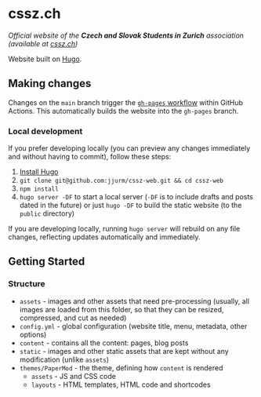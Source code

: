 # cssz.ch

*Official website of the **Czech and Slovak Students in Zurich** association (available at [cssz.ch](https://cssz.ch/))*

Website built on [Hugo](https://gohugo.io/).

## Making changes

Changes on the `main` branch trigger the [`gh-pages` workflow](https://github.com/jjurm/cssz-web/blob/main/.github/workflows/gh-pages.yml) within GitHub Actions. This automatically builds the website into the `gh-pages` branch.

### Local development

If you prefer developing locally (you can preview any changes immediately and without having to commit), follow these steps:

1. [Install Hugo](https://gohugo.io/getting-started/installing/)
2. `git clone git@github.com:jjurm/cssz-web.git && cd cssz-web`
3. `npm install`
4. `hugo server -DF` to start a local server (`-DF` is to include drafts and posts dated in the future) or just `hugo -DF` to build the static website (to the `public` directory)

If you are developing locally, running `hugo server` will rebuild on any file changes, reflecting updates automatically and immediately.

## Getting Started

### Structure

- `assets` - images and other assets that need pre-processing (usually, all images are loaded from this folder, so that they can be resized, compressed, and cut as needed)
- `config.yml` - global configuration (website title, menu, metadata, other options)
- `content` - contains all the content: pages, blog posts
- `static` - images and other static assets that are kept without any modification (unlike `assets`)
- `themes/PaperMod` - the theme, defining how `content` is rendered
  - `assets` - JS and CSS code
  - `layouts` - HTML templates, HTML code and shortcodes 
